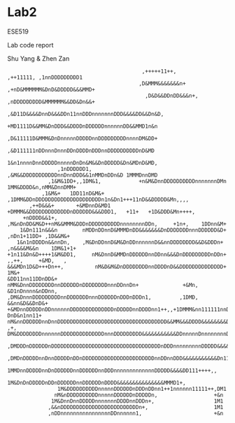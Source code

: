 # Lab2

ESE519

Lab code report

Shu Yang & Zhen Zan



                                                                                                              
                                               ,+++++11++,                    ,++11111, ,1nnDDDDDDDDD1        
                                              ,D&MMM&&&&&&&n+            ,+nD&MMMMMM&DnD&DDDDD&&&MMD+         
                                                ,D&D&&DDnDD&&&n+,      ,nDDDDDDDDD&MMMMMM&&DD&Dn&&+           
                                                ,&D11D&&&&DnnD&&&DDn11nnDDDnnnnnnnDDD&&&&DD&&Dn&D,            
                                                +MD1111D&&MM&DnDDD&&DDDDnDDDDDDnnnnnnDD&&MMD1n&n              
                                               ,D&11111D&MMM&DnDnnnnnDDDDDnnDDDDDDDDDnnnnDM&DD+               
                                               ,&D111111nDDnnnDnnnDDnDDDDnDDDnnDDDDDDDDDDnD&MD                
                                                1&n1nnnnDnnDDDDDnnnnnDnDn&M&&DnDDDDD&Dn&MDnD&MD,              
                    ,1nDDDDDD1,                 ,&M&&DDDDDDDDDDDnnDnnDDD&&1nMMDnDDn&D 1MMMDnnDMD              
                 ,1&M&1DD+,,1DM&1,            +n&M&DnnDDDDDDDDDDnnnnnnnDMn 1MM&DDDD&n,nMM&DnnDMM+             
               ,1&M&+   1DD11nD&M&+        ,1DMM&DDnDDDDDDDDDDDDDDDDDDDDDn1n&Dn1+++11nD&&DDDDD&Mn,,,,         
           ,++D&&&+       +&MDnnD&MD1     +DMMM&&DDDDDDDDDDDDDnDDDDDD&&&DDD1,   +11+   +1D&DDD&Mn++++,        
         +nDDDD&&1+,       ,M&nDnDD&M&D++nM&&MMM&DDDnDDDDDDDDDDnnnnnnnnDDn,     +1n+,    1DDnn&M+             
        1&Dn111n&&&n        nMDDnDDnnD&MMMDnDD&&&&&&&DnDDDDDDDnnnDDDDDD&D+   ,nDn1+11DD+ ,1D&&M&+             
       1&n1nDDDDn&&nnDn,    ,M&DnDDnnD&M&DnDDnnnnnnD&&nnDDDDDDDD&&D&DDDn+    ,n&&&&M&&n    1DM&1+1+
    +1n11&Dn&D++++1&M&DD1,     nM&DnnD&MMDnDDDDDDnnDDnn&&&DnDDDDDDDDDnDDn+        ,,++,     +&MD,   ,           
    &&&MDn1D&D+++Dn++,          nM&D&M&DnDDDDDDDDnnDDDDnD&&DDDDDDDDDDDDDD+                 1M&+                 
    &DD11nn11DDnDD&+             nMM&DnnDDDDDDDDnnDDDDDDnDDDDDDDDnnnDDnnDn+              +&Mn,                  
    &D1nDnnnn&nDDnn,           ,DM&DnnnDDDDDDDDDnnDDDDDDDnnnDDDDDDnDDDnDDDn1,         ,1DMD,                    
    &&nn&D&&DnD&+             +&MDnnDDDDDnDDnnnnnnDDDDDDDDDDDDDDnDDDDDnnDDDDnn1++,,+1DMMM&nn111111nnDDDnn1,     
    DnD&n1nn11+              nM&nnDDDDDDnnDnnDDDDDDDDDDDDDDDDDDDDDDDDDDDDDDDDDDD&&MM&&&DDDD&&&&&&&&Dn+,+&M+     
    ,+,                    DM&DDDDDDDDnnnnnnDDDDDDDDDDDDDDnnnDDDDDDDDD&&&&&&&&&&&DDnnnnnDnnnnnnnnDDDnDDn+      
                        ,DMDDDnDDDDDDnDDDDDDDDDDDDDDDDDDDDDDDDDDDDDDDDDDDnDDDnnnnnnnnnDDDDD&&&&&&DD1+,        
                       ,DMDnDDDDDnnDnnDDDDDnDDnDDDDDDDDDDDDDDDDDDDDDDDnnDDnnDDD&&&&&&&&&&&Dn11+,,             
                      1MMDnnDDDDDnnDnDDDDDDnnDDDDDDnnDDDnnnnnnnnnnnnnDDDDD&&&&DD111++++,,                     
                     1M&DnDnDDDDDnDDnDDDDDDnnDDDDDDnDDDD&&&&&&&&&&&&&&&MMMD1+,                                
                    1M&DDDDDDDDDDnnnnnDDDDDDnDDDnDDnn1++1nnnnnn11111++,DM1                                    
                   nM&nDDDDDDDDDDnnnnnDDDDDDnDDDDDn,                  +&n                                     
                  1M&DnnDnnDDDDDnnnnnnnDDDDnnDDDn+,                   1M1                                     
                 ,&&nDDDDDDDDDDDDDDDDDDDDDDDDDn+,                     1M1                                     
                 ,nDDnnnnnnnnnnnnnnnnDDnnnnnn1,                       +&n     
